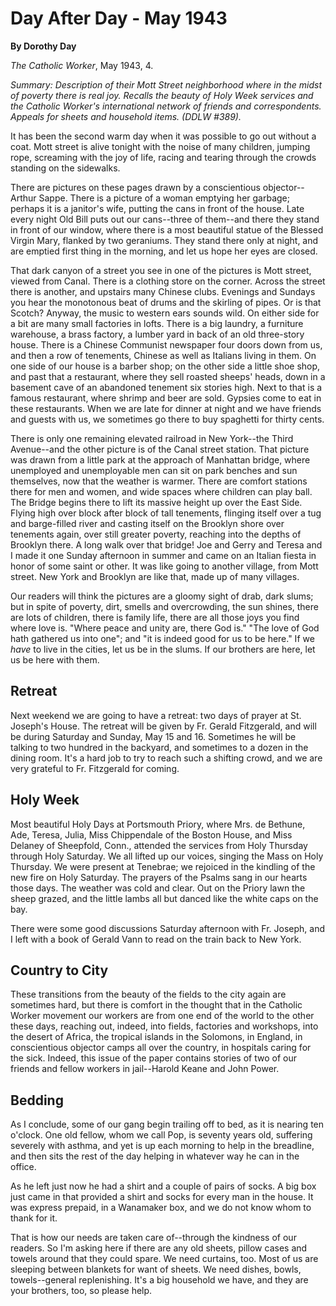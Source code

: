 Day After Day - May 1943
========================

**By Dorothy Day**

*The Catholic Worker*, May 1943, 4.

*Summary: Description of their Mott Street neighborhood where in the
midst of poverty there is real joy. Recalls the beauty of Holy Week
services and the Catholic Worker's international network of friends and
correspondents. Appeals for sheets and household items. (DDLW \#389).*

It has been the second warm day when it was possible to go out without a
coat. Mott street is alive tonight with the noise of many children,
jumping rope, screaming with the joy of life, racing and tearing through
the crowds standing on the sidewalks.

There are pictures on these pages drawn by a conscientious
objector--Arthur Sappe. There is a picture of a woman emptying her
garbage; perhaps it is a janitor's wife, putting the cans in front of
the house. Late every night Old Bill puts out our cans--three of
them--and there they stand in front of our window, where there is a most
beautiful statue of the Blessed Virgin Mary, flanked by two geraniums.
They stand there only at night, and are emptied first thing in the
morning, and let us hope her eyes are closed.

That dark canyon of a street you see in one of the pictures is Mott
street, viewed from Canal. There is a clothing store on the corner.
Across the street there is another, and upstairs many Chinese clubs.
Evenings and Sundays you hear the monotonous beat of drums and the
skirling of pipes. Or is that Scotch? Anyway, the music to western ears
sounds wild. On either side for a bit are many small factories in lofts.
There is a big laundry, a furniture warehouse, a brass factory, a lumber
yard in back of an old three-story house. There is a Chinese Communist
newspaper four doors down from us, and then a row of tenements, Chinese
as well as Italians living in them. On one side of our house is a barber
shop; on the other side a little shoe shop, and past that a restaurant,
where they sell roasted sheeps' heads, down in a basement cave of an
abandoned tenement six stories high. Next to that is a famous
restaurant, where shrimp and beer are sold. Gypsies come to eat in these
restaurants. When we are late for dinner at night and we have friends
and guests with us, we sometimes go there to buy spaghetti for thirty
cents.

There is only one remaining elevated railroad in New York--the Third
Avenue--and the other picture is of the Canal street station. That
picture was drawn from a little park at the approach of Manhattan
bridge, where unemployed and unemployable men can sit on park benches
and sun themselves, now that the weather is warmer. There are comfort
stations there for men and women, and wide spaces where children can
play ball. The Bridge begins there to lift its massive height up over
the East Side. Flying high over block after block of tall tenements,
flinging itself over a tug and barge-filled river and casting itself on
the Brooklyn shore over tenements again, over still greater poverty,
reaching into the depths of Brooklyn there. A long walk over that
bridge! Joe and Gerry and Teresa and I made it one Sunday afternoon in
summer and came on an Italian fiesta in honor of some saint or other. It
was like going to another village, from Mott street. New York and
Brooklyn are like that, made up of many villages.

Our readers will think the pictures are a gloomy sight of drab, dark
slums; but in spite of poverty, dirt, smells and overcrowding, the sun
shines, there are lots of children, there is family life, there are all
those joys you find where love is. "Where peace and unity are, there God
is." "The love of God hath gathered us into one"; and "it is indeed good
for us to be here." If we *have* to live in the cities, let us be in the
slums. If our brothers are here, let us be here with them.

Retreat
-------

Next weekend we are going to have a retreat: two days of prayer at St.
Joseph's House. The retreat will be given by Fr. Gerald Fitzgerald, and
will be during Saturday and Sunday, May 15 and 16. Sometimes he will be
talking to two hundred in the backyard, and sometimes to a dozen in the
dining room. It's a hard job to try to reach such a shifting crowd, and
we are very grateful to Fr. Fitzgerald for coming.

Holy Week
---------

Most beautiful Holy Days at Portsmouth Priory, where Mrs. de Bethune,
Ade, Teresa, Julia, Miss Chippendale of the Boston House, and Miss
Delaney of Sheepfold, Conn., attended the services from Holy Thursday
through Holy Saturday. We all lifted up our voices, singing the Mass on
Holy Thursday. We were present at Tenebrae; we rejoiced in the kindling
of the new fire on Holy Saturday. The prayers of the Psalms sang in our
hearts those days. The weather was cold and clear. Out on the Priory
lawn the sheep grazed, and the little lambs all but danced like the
white caps on the bay.

There were some good discussions Saturday afternoon with Fr. Joseph, and
I left with a book of Gerald Vann to read on the train back to New York.

Country to City
---------------

These transitions from the beauty of the fields to the city again are
sometimes hard, but there is comfort in the thought that in the Catholic
Worker movement our workers are from one end of the world to the other
these days, reaching out, indeed, into fields, factories and workshops,
into the desert of Africa, the tropical islands in the Solomons, in
England, in conscientious objector camps all over the country, in
hospitals caring for the sick. Indeed, this issue of the paper contains
stories of two of our friends and fellow workers in jail--Harold Keane
and John Power.

Bedding
-------

As I conclude, some of our gang begin trailing off to bed, as it is
nearing ten o'clock. One old fellow, whom we call Pop, is seventy years
old, suffering severely with asthma, and yet is up each morning to help
in the breadline, and then sits the rest of the day helping in whatever
way he can in the office.

As he left just now he had a shirt and a couple of pairs of socks. A big
box just came in that provided a shirt and socks for every man in the
house. It was express prepaid, in a Wanamaker box, and we do not know
whom to thank for it.

That is how our needs are taken care of--through the kindness of our
readers. So I'm asking here if there are any old sheets, pillow cases
and towels around that they could spare. We need curtains, too. Most of
us are sleeping between blankets for want of sheets. We need dishes,
bowls, towels--general replenishing. It's a big household we have, and
they are your brothers, too, so please help.
